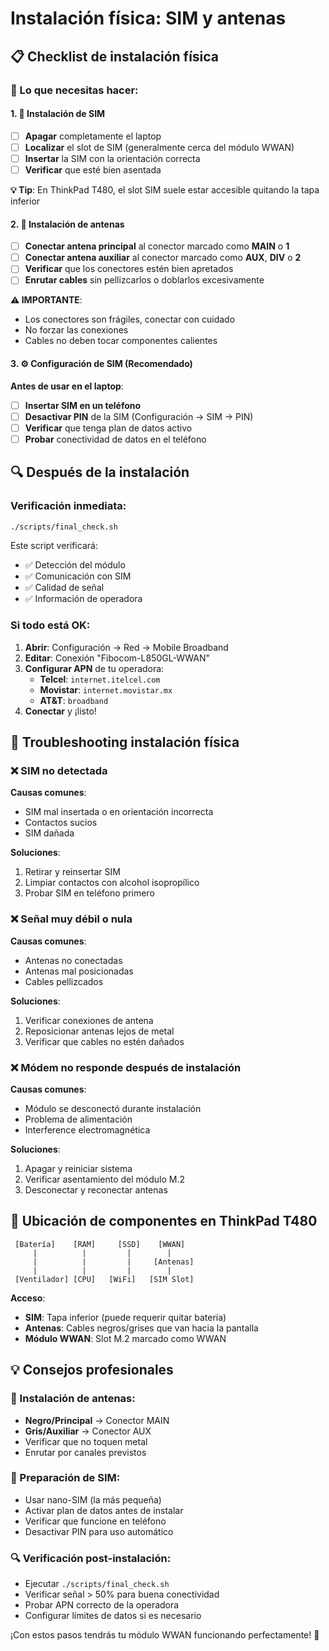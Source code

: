 # Instalación física: SIM y antenas

## 📋 Checklist de instalación física

### 🔧 Lo que necesitas hacer:

#### 1. 📲 Instalación de SIM
- [ ] **Apagar** completamente el laptop
- [ ] **Localizar** el slot de SIM (generalmente cerca del módulo WWAN)
- [ ] **Insertar** la SIM con la orientación correcta
- [ ] **Verificar** que esté bien asentada

**💡 Tip**: En ThinkPad T480, el slot SIM suele estar accesible quitando la tapa inferior

#### 2. 📡 Instalación de antenas
- [ ] **Conectar antena principal** al conector marcado como **MAIN** o **1**
- [ ] **Conectar antena auxiliar** al conector marcado como **AUX**, **DIV** o **2**
- [ ] **Verificar** que los conectores estén bien apretados
- [ ] **Enrutar cables** sin pellizcarlos o doblarlos excesivamente

**⚠️ IMPORTANTE**: 
- Los conectores son frágiles, conectar con cuidado
- No forzar las conexiones
- Cables no deben tocar componentes calientes

#### 3. ⚙️ Configuración de SIM (Recomendado)
**Antes de usar en el laptop**:
- [ ] **Insertar SIM en un teléfono**
- [ ] **Desactivar PIN** de la SIM (Configuración → SIM → PIN)
- [ ] **Verificar** que tenga plan de datos activo
- [ ] **Probar** conectividad de datos en el teléfono

## 🔍 Después de la instalación

### Verificación inmediata:
```bash
./scripts/final_check.sh
```

Este script verificará:
- ✅ Detección del módulo
- ✅ Comunicación con SIM
- ✅ Calidad de señal
- ✅ Información de operadora

### Si todo está OK:
1. **Abrir**: Configuración → Red → Mobile Broadband
2. **Editar**: Conexión "Fibocom-L850GL-WWAN"
3. **Configurar APN** de tu operadora:
   - **Telcel**: `internet.itelcel.com`
   - **Movistar**: `internet.movistar.mx`
   - **AT&T**: `broadband`
4. **Conectar** y ¡listo!

## 🚨 Troubleshooting instalación física

### ❌ SIM no detectada
**Causas comunes**:
- SIM mal insertada o en orientación incorrecta
- Contactos sucios
- SIM dañada

**Soluciones**:
1. Retirar y reinsertar SIM
2. Limpiar contactos con alcohol isopropílico
3. Probar SIM en teléfono primero

### ❌ Señal muy débil o nula
**Causas comunes**:
- Antenas no conectadas
- Antenas mal posicionadas
- Cables pellizcados

**Soluciones**:
1. Verificar conexiones de antena
2. Reposicionar antenas lejos de metal
3. Verificar que cables no estén dañados

### ❌ Módem no responde después de instalación
**Causas comunes**:
- Módulo se desconectó durante instalación
- Problema de alimentación
- Interference electromagnética

**Soluciones**:
1. Apagar y reiniciar sistema
2. Verificar asentamiento del módulo M.2
3. Desconectar y reconectar antenas

## 📍 Ubicación de componentes en ThinkPad T480

```
 [Batería]    [RAM]     [SSD]    [WWAN]
     |          |         |        |
     |          |         |     [Antenas]
     |          |         |        |
 [Ventilador] [CPU]   [WiFi]   [SIM Slot]
```

**Acceso**:
- **SIM**: Tapa inferior (puede requerir quitar batería)
- **Antenas**: Cables negros/grises que van hacia la pantalla
- **Módulo WWAN**: Slot M.2 marcado como WWAN

## 💡 Consejos profesionales

### 🔧 Instalación de antenas:
- **Negro/Principal** → Conector MAIN
- **Gris/Auxiliar** → Conector AUX
- Verificar que no toquen metal
- Enrutar por canales previstos

### 📲 Preparación de SIM:
- Usar nano-SIM (la más pequeña)
- Activar plan de datos antes de instalar
- Verificar que funcione en teléfono
- Desactivar PIN para uso automático

### 🔍 Verificación post-instalación:
- Ejecutar `./scripts/final_check.sh`
- Verificar señal > 50% para buena conectividad
- Probar APN correcto de la operadora
- Configurar límites de datos si es necesario

¡Con estos pasos tendrás tu módulo WWAN funcionando perfectamente! 🎉